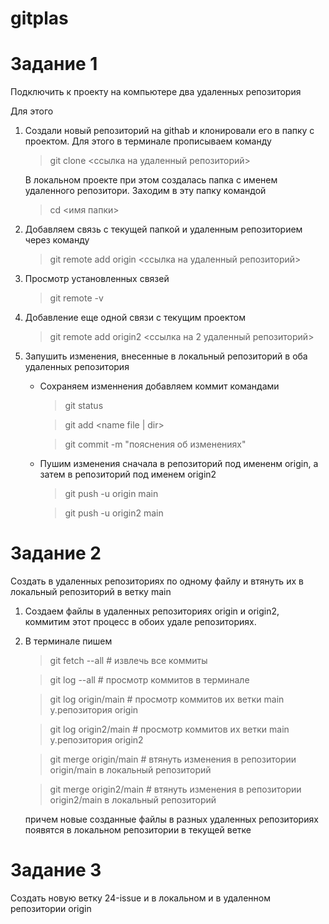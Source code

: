 # gitplas
# Задание 1
Подключить к проекту на компьютере два удаленных репозитория

Для этого

1. Создали новый репозиторий на githab и клонировали его в папку с проектом. Для этого в терминале прописываем команду

    > git clone <ссылка на удаленный репозиторий>

    В локальном проекте при этом создалась папка с именем удаленного репозитори. Заходим в эту папку  командой 
    
    > cd <имя папки>

2. Добавляем связь с текущей папкой и удаленным репозиторием через команду

    > git remote add origin <ссылка на удаленный репозиторий>

3. Просмотр установленных связей 

    > git remote -v 

4. Добавление еще одной связи с текущим проектом

    > git remote add origin2 <ссылка на 2 удаленный репозиторий>

5. Запушить изменения, внесенные в локальный репозиторий в оба удаленных репозитория

    * Сохраняем изменнения добавляем коммит командами
        > git status

        > git add <name file | dir>

        > git commit -m "пояснения об изменениях"
    
    * Пушим изменения сначала в репозиторий под имененм origin, а затем в репозиторий под именем origin2

        > git push -u origin main

        > git push -u origin2 main

# Задание 2
Создать в удаленных репозиториях по одному файлу и втянуть их в локальный репозиторий в ветку main

1. Создаем файлы в удаленных репозиториях origin и origin2, коммитим этот процесс в обоих удале репозиториях.

2. В терминале пишем

    > git fetch --all # извлечь все коммиты
    
    > git log --all # просмотр коммитов в терминале

    > git log origin/main # просмотр коммитов их ветки main у.репозитория origin

    > git log origin2/main # просмотр коммитов их ветки main у.репозитория origin2

    > git merge origin/main # втянуть изменения в репозитории origin/main в локальный репозиторий 

    > git merge origin2/main # втянуть изменения в репозитории origin2/main в локальный репозиторий 

    причем новые созданные файлы в разных удаленных репозиториях появятся в локальном репозитории в текущей ветке
# Задание 3
Создать новую ветку 24-issue и в локальном и в удаленном репозитории origin

